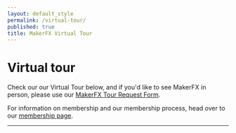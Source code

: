 ```yaml
---
layout: default_style
permalink: /virtual-tour/
published: true
title: MakerFX Virtual Tour
---
```


# Virtual tour

Check our our Virtual Tour below, and if you'd like to see MakerFX in person, please use our [MakerFX Tour Request Form](https://docs.google.com/forms/d/1U8uiXRiRIgfvGdbWRuPGpC7fesKbk-E2r4KQKmv59UQ/edit).


For information on membership and our membership process, head over to our [membership page](/membership).

---

<p align="center">
  <script src="https://static.kuula.io/embed.js" data-kuula="https://kuula.co/share/collection/7Pmh5?fs=1&amp;vr=1&amp;sd=1&amp;initload=0&amp;thumbs=1&amp;info=0&amp;logo=bWVkaWEvNDYyOS81ZjM1LWU1MGEtZWJlYi1jMTM5LnBuZw==" data-width="500px" data-height="500px">
  </script>
</p>
